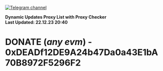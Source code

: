 [![Telegram channel](https://img.shields.io/endpoint?url=https://runkit.io/damiankrawczyk/telegram-badge/branches/master?url=https://t.me/n4z4v0d)](https://t.me/n4z4v0d) 

**Dynamic Updates Proxy List with Proxy Checker**  
**Last Updated: 22.12.23 20:40**

# DONATE (_any evm_) - 0xDEADf12DE9A24b47Da0a43E1bA70B8972F5296F2
